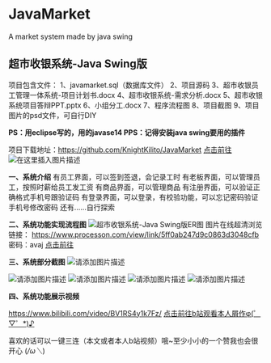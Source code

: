 # JavaMarket
A market system made by java swing



## 超市收银系统-Java Swing版

项目包含文件：
1、javamarket.sql（数据库文件）
2、项目源码
3、超市收银员工管理一体系统-项目计划书.docx
4、超市收银系统-需求分析.docx
5、超市收银系统项目答辩PPT.pptx
6、小组分工.docx
7、程序流程图
8、项目截图
9、项目图片的psd文件，可自行DIY

**PS：用eclipse写的，用的javase14
PPS：记得安装java swing要用的插件**

项目下载地址：https://github.com/KnightKilito/JavaMarket
[点击前往](https://github.com/KnightKilito/JavaMarket)
![在这里插入图片描述](https://img-blog.csdnimg.cn/9f446834b4804755ba13dcf387927e00.png?x-oss-process=image/watermark,type_d3F5LXplbmhlaQ,shadow_50,text_Q1NETiBA6Zeq5YWJ5qGQ5Lq6,size_20,color_FFFFFF,t_70,g_se,x_16)

**一、系统介绍**
有员工界面，可以签到签退，会记录工时
有老板界面，可以管理员工，按照时薪给员工发工资
有商品界面，可以管理商品
有注册界面，可以验证正确格式手机号跟验证码
有登录界面，可以登录，有校验功能，可以忘记密码验证手机号修改密码
还有……自行探索

**二、系统功能实现流程图**
![超市收银系统-Java Swing版ER图](https://img-blog.csdnimg.cn/2bf1d53a6e3a41a6a1f3894b6eb5b54b.png?x-oss-process=image/watermark,type_d3F5LXplbmhlaQ,shadow_50,text_Q1NETiBA6Zeq5YWJ5qGQ5Lq6,size_20,color_FFFFFF,t_70,g_se,x_16)
图片在线超清浏览链接：
https://www.processon.com/view/link/5ff0ab247d9c0863d3048cfb
密码：avaj
[点击前往](https://www.processon.com/view/link/5ff0ab247d9c0863d3048cfb)

**三、系统部分截图**
![请添加图片描述](https://img-blog.csdnimg.cn/12a3ce98df714d3283bce9770b0a46e3.png?x-oss-process=image/watermark,type_d3F5LXplbmhlaQ,shadow_50,text_Q1NETiBA6Zeq5YWJ5qGQ5Lq6,size_20,color_FFFFFF,t_70,g_se,x_16)

![请添加图片描述](https://img-blog.csdnimg.cn/53b43c6ffed94219b40956989efea1c5.png?x-oss-process=image/watermark,type_d3F5LXplbmhlaQ,shadow_50,text_Q1NETiBA6Zeq5YWJ5qGQ5Lq6,size_20,color_FFFFFF,t_70,g_se,x_16)
![请添加图片描述](https://img-blog.csdnimg.cn/c8b56bbf672b4baf947c9b69de269468.png?x-oss-process=image/watermark,type_d3F5LXplbmhlaQ,shadow_50,text_Q1NETiBA6Zeq5YWJ5qGQ5Lq6,size_20,color_FFFFFF,t_70,g_se,x_16)
![请添加图片描述](https://img-blog.csdnimg.cn/3c694d79c7b2457888c352f0d3325de6.png?x-oss-process=image/watermark,type_d3F5LXplbmhlaQ,shadow_50,text_Q1NETiBA6Zeq5YWJ5qGQ5Lq6,size_20,color_FFFFFF,t_70,g_se,x_16)
![请添加图片描述](https://img-blog.csdnimg.cn/8770c5205d1d469784fe173702aca812.png?x-oss-process=image/watermark,type_d3F5LXplbmhlaQ,shadow_50,text_Q1NETiBA6Zeq5YWJ5qGQ5Lq6,size_20,color_FFFFFF,t_70,g_se,x_16)


**四、系统功能展示视频**


https://www.bilibili.com/video/BV1RS4y1k7Fz/
[点击前往b站观看本人屑作φ(゜▽゜*)♪](https://www.bilibili.com/video/BV1RS4y1k7Fz/)

喜欢的话可以一键三连（本文或者本人b站视频）哦~至少小小的一个赞我也会很开心 (*/ω＼*)
